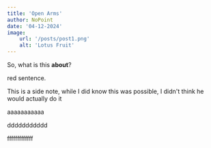 ```yaml
---
title: 'Open Arms'
author: NoPoint
date: '04-12-2024'
image:
    url: '/posts/post1.png'
    alt: 'Lotus Fruit'
---
```


So, what is this **about**?

<span class="highlight">red sentence</span>.

<p class="sidenote"> This is a side note, while I did know this was possible, I didn't think he would actually do it </p>




aaaaaaaaaaa







ddddddddddd



fffffffffffff